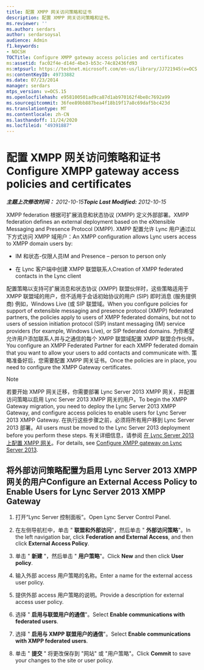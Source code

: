 ```yaml
---
title: 配置 XMPP 网关访问策略和证书
description: 配置 XMPP 网关访问策略和证书。
ms.reviewer: ''
ms.author: serdars
author: serdarsoysal
audience: Admin
f1.keywords:
- NOCSH
TOCTitle: Configure XMPP gateway access policies and certificates
ms:assetid: fac02f4e-d14d-4be3-b53c-74c82436fd93
ms:mtpsurl: https://technet.microsoft.com/en-us/library/JJ721945(v=OCS.15)
ms:contentKeyID: 49733882
ms.date: 07/23/2014
manager: serdars
mtps_version: v=OCS.15
ms.openlocfilehash: e958100501ad9ca87d1ab970162f4be8c7692a99
ms.sourcegitcommit: 36fee89bb887bea4f18b19f17a8c69daf5bc423d
ms.translationtype: MT
ms.contentlocale: zh-CN
ms.lasthandoff: 11/24/2020
ms.locfileid: "49391887"
---
```

# <a name="configure-xmpp-gateway-access-policies-and-certificates"></a><span data-ttu-id="2c762-103">配置 XMPP 网关访问策略和证书</span><span class="sxs-lookup"><span data-stu-id="2c762-103">Configure XMPP gateway access policies and certificates</span></span>

<div data-xmlns="http://www.w3.org/1999/xhtml">

<div class="topic" data-xmlns="http://www.w3.org/1999/xhtml" data-msxsl="urn:schemas-microsoft-com:xslt" data-cs="https://msdn.microsoft.com/">

<div data-asp="https://msdn2.microsoft.com/asp">



</div>

<div id="mainSection">

<div id="mainBody"><span data-ttu-id="2c762-104">

<span> </span></span><span class="sxs-lookup"><span data-stu-id="2c762-104">

<span> </span></span></span>

<span data-ttu-id="2c762-105">_**主题上次修改时间：** 2012-10-15_</span><span class="sxs-lookup"><span data-stu-id="2c762-105">_**Topic Last Modified:** 2012-10-15_</span></span>

<span data-ttu-id="2c762-106">XMPP federation 根据可扩展消息和状态协议 (XMPP) 定义外部部署。</span><span class="sxs-lookup"><span data-stu-id="2c762-106">XMPP federation defines an external deployment based on the eXtensible Messaging and Presence Protocol (XMPP).</span></span> <span data-ttu-id="2c762-107">XMPP 配置允许 Lync 用户通过以下方式访问 XMPP 域用户：</span><span class="sxs-lookup"><span data-stu-id="2c762-107">An XMPP configuration allows Lync users access to XMPP domain users by:</span></span>

  - <span data-ttu-id="2c762-108">IM 和状态-仅限人员</span><span class="sxs-lookup"><span data-stu-id="2c762-108">IM and Presence – person to person only</span></span>

  - <span data-ttu-id="2c762-109">在 Lync 客户端中创建 XMPP 联盟联系人</span><span class="sxs-lookup"><span data-stu-id="2c762-109">Creation of XMPP federated contacts in the Lync client</span></span>

<span data-ttu-id="2c762-110">配置策略以支持可扩展消息和状态协议 (XMPP) 联盟伙伴时，这些策略适用于 XMPP 联盟域的用户，但不适用于会话初始协议的用户 (SIP) 即时消息 (服务提供商) 例如，Windows Live (或 SIP 联盟域。</span><span class="sxs-lookup"><span data-stu-id="2c762-110">When you configure policies for support of extensible messaging and presence protocol (XMPP) federated partners, the policies apply to users of XMPP federated domains, but not to users of session initiation protocol (SIP) instant messaging (IM) service providers (for example, Windows Live), or SIP federated domains.</span></span> <span data-ttu-id="2c762-111">为你希望允许用户添加联系人并与之通信的每个 XMPP 联盟域配置 XMPP 联盟合作伙伴。</span><span class="sxs-lookup"><span data-stu-id="2c762-111">You configure an XMPP Federated Partner for each XMPP federated domain that you want to allow your users to add contacts and communicate with.</span></span> <span data-ttu-id="2c762-112">策略准备好后，您需要配置 XMPP 网关证书。</span><span class="sxs-lookup"><span data-stu-id="2c762-112">Once the policies are in place, you need to configure the XMPP Gateway certificates.</span></span>

<div>


> [!NOTE]  
> <span data-ttu-id="2c762-113">若要开始 XMPP 网关迁移，你需要部署 Lync Server 2013 XMPP 网关，并配置访问策略以启用 Lync Server 2013 XMPP 网关的用户。</span><span class="sxs-lookup"><span data-stu-id="2c762-113">To begin the XMPP Gateway migration, you need to deploy the Lync Server 2013 XMPP Gateway, and configure access policies to enable users for Lync Server 2013 XMPP Gateway.</span></span> <span data-ttu-id="2c762-114">在执行这些步骤之前，必须将所有用户移到 Lync Server 2013 部署。</span><span class="sxs-lookup"><span data-stu-id="2c762-114">All users must be moved to the Lync Server 2013 deployment before you perform these steps.</span></span> <span data-ttu-id="2c762-115">有关详细信息，请参阅 <A href="configure-xmpp-gateway-on-lync-server-2013.md">在 Lync Server 2013 上配置 XMPP 网关</A>。</span><span class="sxs-lookup"><span data-stu-id="2c762-115">For details, see <A href="configure-xmpp-gateway-on-lync-server-2013.md">Configure XMPP gateway on Lync Server 2013</A>.</span></span>



</div>

<div>

## <a name="configure-an-external-access-policy-to-enable-users-for-lync-server-2013-xmpp-gateway"></a><span data-ttu-id="2c762-116">将外部访问策略配置为启用 Lync Server 2013 XMPP 网关的用户</span><span class="sxs-lookup"><span data-stu-id="2c762-116">Configure an External Access Policy to Enable Users for Lync Server 2013 XMPP Gateway</span></span>

1.  <span data-ttu-id="2c762-117">打开“Lync Server 控制面板”。</span><span class="sxs-lookup"><span data-stu-id="2c762-117">Open Lync Server Control Panel.</span></span>

2.  <span data-ttu-id="2c762-118">在左侧导航栏中，单击 " **联盟和外部访问**"，然后单击 " **外部访问策略**"。</span><span class="sxs-lookup"><span data-stu-id="2c762-118">In the left navigation bar, click **Federation and External Access**, and then click **External Access Policy**.</span></span>

3.  <span data-ttu-id="2c762-119">单击 " **新建** "，然后单击 " **用户策略**"。</span><span class="sxs-lookup"><span data-stu-id="2c762-119">Click **New** and then click **User policy**.</span></span>

4.  <span data-ttu-id="2c762-120">输入外部 access 用户策略的名称。</span><span class="sxs-lookup"><span data-stu-id="2c762-120">Enter a name for the external access user policy.</span></span>

5.  <span data-ttu-id="2c762-121">提供外部 access 用户策略的说明。</span><span class="sxs-lookup"><span data-stu-id="2c762-121">Provide a description for external access user policy.</span></span>

6.  <span data-ttu-id="2c762-122">选择 " **启用与联盟用户的通信**"。</span><span class="sxs-lookup"><span data-stu-id="2c762-122">Select **Enable communications with federated users**.</span></span>

7.  <span data-ttu-id="2c762-123">选择 " **启用与 XMPP 联盟用户的通信**"。</span><span class="sxs-lookup"><span data-stu-id="2c762-123">Select **Enable communications with XMPP federated users**.</span></span>

8.  <span data-ttu-id="2c762-124">单击 " **提交** " 将更改保存到 "网站" 或 "用户策略"。</span><span class="sxs-lookup"><span data-stu-id="2c762-124">Click **Commit** to save your changes to the site or user policy.</span></span>

<span data-ttu-id="2c762-125"></div>

</div>

<span> </span>

</div>

</div>

</span><span class="sxs-lookup"><span data-stu-id="2c762-125"></div>

</div>

<span> </span>

</div>

</div>

</span></span></div>

